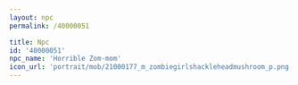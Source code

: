 ```yaml
---
layout: npc
permalink: /40000051

title: Npc
id: '40000051'
npc_name: 'Horrible Zom-mom'
icon_url: 'portrait/mob/21000177_m_zombiegirlshackleheadmushroom_p.png'
---
```

